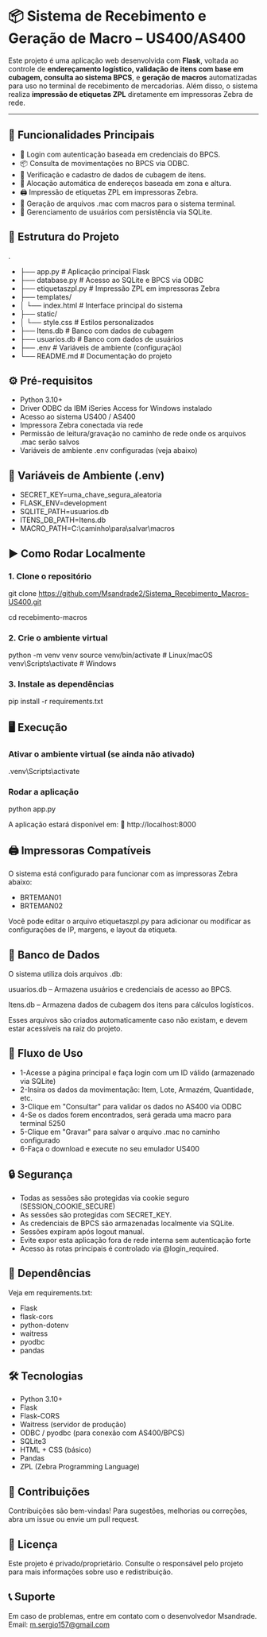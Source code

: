 # 📦 Sistema de Recebimento e Geração de Macro – US400/AS400

Este projeto é uma aplicação web desenvolvida com **Flask**, voltada ao controle de **endereçamento logístico, validação de itens com base em cubagem, consulta ao sistema BPCS**, e **geração de macros** automatizadas para uso no terminal de recebimento de mercadorias. Além disso, o sistema realiza **impressão de etiquetas ZPL** diretamente em impressoras Zebra de rede.

---

## 🚀 Funcionalidades Principais

- 🔐 Login com autenticação baseada em credenciais do BPCS.
- 📦 Consulta de movimentações no BPCS via ODBC.
- 📏 Verificação e cadastro de dados de cubagem de itens.
- 📍 Alocação automática de endereços baseada em zona e altura.
- 🖨 Impressão de etiquetas ZPL em impressoras Zebra.
- 📄 Geração de arquivos .mac com macros para o sistema terminal.
- 👥 Gerenciamento de usuários com persistência via SQLite.



## 🧱 Estrutura do Projeto

.
- ├── app.py                   # Aplicação principal Flask
- ├── database.py              # Acesso ao SQLite e BPCS via ODBC
- ├── etiquetaszpl.py          # Impressão ZPL em impressoras Zebra
- ├── templates/
- │   └── index.html           # Interface principal do sistema
- ├── static/
- │   └── style.css            # Estilos personalizados
- ├── Itens.db                 # Banco com dados de cubagem
- ├── usuarios.db              # Banco com dados de usuários
- ├── .env                     # Variáveis de ambiente (configuração)
- └── README.md                # Documentação do projeto


## ⚙️ Pré-requisitos

- Python 3.10+
- Driver ODBC da IBM iSeries Access for Windows instalado
- Acesso ao sistema US400 / AS400
- Impressora Zebra conectada via rede
- Permissão de leitura/gravação no caminho de rede onde os arquivos .mac serão salvos
- Variáveis de ambiente .env configuradas (veja abaixo)

## 🔐 Variáveis de Ambiente (.env)

- SECRET_KEY=uma_chave_segura_aleatoria
- FLASK_ENV=development
- SQLITE_PATH=usuarios.db
- ITENS_DB_PATH=Itens.db
- MACRO_PATH=C:\caminho\para\salvar\macros


## ▶️ Como Rodar Localmente

### 1. Clone o repositório
git clone https://github.com/Msandrade2/Sistema_Recebimento_Macros-US400.git

cd recebimento-macros

### 2. Crie o ambiente virtual
python -m venv venv
source venv/bin/activate     # Linux/macOS
venv\Scripts\activate        # Windows

### 3. Instale as dependências
pip install -r requirements.txt



## 🖥️ Execução

### Ativar o ambiente virtual (se ainda não ativado)
.venv\Scripts\activate

### Rodar a aplicação
python app.py

A aplicação estará disponível em:
📍 http://localhost:8000

## 🖨️ Impressoras Compatíveis

O sistema está configurado para funcionar com as impressoras Zebra abaixo:
- BRTEMAN01
- BRTEMAN02

Você pode editar o arquivo etiquetaszpl.py para adicionar ou modificar as configurações de IP, margens, e layout da etiqueta.


## 💾 Banco de Dados

O sistema utiliza dois arquivos .db:

usuarios.db – Armazena usuários e credenciais de acesso ao BPCS.

Itens.db – Armazena dados de cubagem dos itens para cálculos logísticos.

Esses arquivos são criados automaticamente caso não existam, e devem estar acessíveis na raiz do projeto.


## 🔄 Fluxo de Uso

- 1-Acesse a página principal e faça login com um ID válido (armazenado via SQLite)
- 2-Insira os dados da movimentação: Item, Lote, Armazém, Quantidade, etc.
- 3-Clique em "Consultar" para validar os dados no AS400 via ODBC
- 4-Se os dados forem encontrados, será gerada uma macro para terminal 5250
- 5-Clique em "Gravar" para salvar o arquivo .mac no caminho configurado
- 6-Faça o download e execute no seu emulador US400



## 🔒 Segurança
 
- Todas as sessões são protegidas via cookie seguro (SESSION_COOKIE_SECURE)
- As sessões são protegidas com SECRET_KEY.
- As credenciais de BPCS são armazenadas localmente via SQLite.
- Sessões expiram após logout manual.
- Evite expor esta aplicação fora de rede interna sem autenticação forte
- Acesso às rotas principais é controlado via @login_required.

## 📁 Dependências

Veja em requirements.txt:

- Flask
- flask-cors
- python-dotenv
- waitress
- pyodbc
- pandas

## 🛠️ Tecnologias

- Python 3.10+
- Flask
- Flask-CORS
- Waitress (servidor de produção)
- ODBC / pyodbc (para conexão com AS400/BPCS)
- SQLite3
- HTML + CSS (básico)
- Pandas
- ZPL (Zebra Programming Language)

## 🤝 Contribuições
Contribuições são bem-vindas! Para sugestões, melhorias ou correções, abra um issue ou envie um pull request.

## 🧾 Licença
Este projeto é privado/proprietário. Consulte o responsável pelo projeto para mais informações sobre uso e redistribuição.

## 📞 Suporte
Em caso de problemas, entre em contato com o desenvolvedor Msandrade.
Email: m.sergio157@gmail.com
